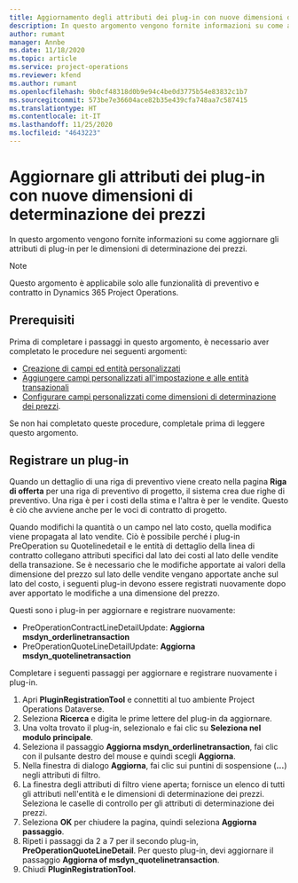 ```yaml
---
title: Aggiornamento degli attributi dei plug-in con nuove dimensioni di determinazione dei prezzi
description: In questo argomento vengono fornite informazioni su come aggiornare gli attributi di plug-in per le dimensioni di determinazione dei prezzi.
author: rumant
manager: Annbe
ms.date: 11/18/2020
ms.topic: article
ms.service: project-operations
ms.reviewer: kfend
ms.author: rumant
ms.openlocfilehash: 9b0cf48318d0b9e94c4be0d3775b54e83832c1b7
ms.sourcegitcommit: 573be7e36604ace82b35e439cfa748aa7c587415
ms.translationtype: HT
ms.contentlocale: it-IT
ms.lasthandoff: 11/25/2020
ms.locfileid: "4643223"
---
```

# <a name="update-plug-in-attributes-with-new-pricing-dimensions"></a>Aggiornare gli attributi dei plug-in con nuove dimensioni di determinazione dei prezzi

In questo argomento vengono fornite informazioni su come aggiornare gli attributi di plug-in per le dimensioni di determinazione dei prezzi.

> [!NOTE]
> Questo argomento è applicabile solo alle funzionalità di preventivo e contratto in Dynamics 365 Project Operations.

## <a name="prerequisites"></a>Prerequisiti
Prima di completare i passaggi in questo argomento, è necessario aver completato le procedure nei seguenti argomenti:

  - [Creazione di campi ed entità personalizzati](create-custom-fields-entities-pricing-dimensions.md) 
  - [Aggiungere campi personalizzati all'impostazione e alle entità transazionali ](add-custom-fields-price-setup-transactional-entities.md)
  - [Configurare campi personalizzati come dimensioni di determinazione dei prezzi](set-up-custom-fields-pricing-dimensions.md). 
  
Se non hai completato queste procedure, completale prima di leggere questo argomento.

## <a name="register-a-plug-in"></a>Registrare un plug-in
Quando un dettaglio di una riga di preventivo viene creato nella pagina **Riga di offerta** per una riga di preventivo di progetto, il sistema crea due righe di preventivo. Una riga è per i costi della stima e l'altra è per le vendite. Questo è ciò che avviene anche per le voci di contratto di progetto.

Quando modifichi la quantità o un campo nel lato costo, quella modifica viene propagata al lato vendite. Ciò è possibile perché i plug-in PreOperation su Quotelinedetail e le entità di dettaglio della linea di contratto collegano attributi specifici dal lato dei costi al lato delle vendite della transazione. Se è necessario che le modifiche apportate ai valori della dimensione del prezzo sul lato delle vendite vengano apportate anche sul lato del costo, i seguenti plug-in devono essere registrati nuovamente dopo aver apportato le modifiche a una dimensione del prezzo.

Questi sono i plug-in per aggiornare e registrare nuovamente:

- PreOperationContractLineDetailUpdate: **Aggiorna msdyn_orderlinetransaction**
- PreOperationQuoteLineDetailUpdate: **Aggiorna msdyn_quotelinetransaction**

Completare i seguenti passaggi per aggiornare e registrare nuovamente i plug-in.

1. Apri **PluginRegistrationTool** e connettiti al tuo ambiente Project Operations Dataverse.
2. Seleziona **Ricerca** e digita le prime lettere del plug-in da aggiornare.
3. Una volta trovato il plug-in, selezionalo e fai clic su **Seleziona nel modulo principale**.
4. Seleziona il passaggio **Aggiorna msdyn_orderlinetransaction**, fai clic con il pulsante destro del mouse e quindi scegli **Aggiorna**.
5. Nella finestra di dialogo **Aggiorna**, fai clic sui puntini di sospensione (**...**) negli attributi di filtro.
6. La finestra degli attributi di filtro viene aperta; fornisce un elenco di tutti gli attributi nell'entità e le dimensioni di determinazione dei prezzi. Seleziona le caselle di controllo per gli attributi di determinazione dei prezzi.
7. Seleziona **OK** per chiudere la pagina, quindi seleziona **Aggiorna passaggio**.
8. Ripeti i passaggi da 2 a 7 per il secondo plug-in, **PreOperationQuoteLineDetail**. Per questo plug-in, devi aggiornare il passaggio **Aggiorna of msdyn_quotelinetransaction**.
9. Chiudi **PluginRegistrationTool**.
